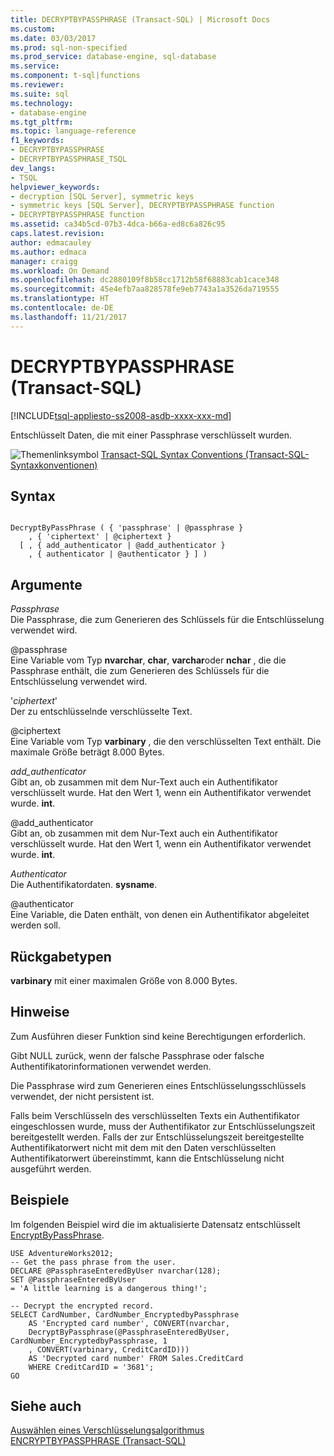 ```yaml
---
title: DECRYPTBYPASSPHRASE (Transact-SQL) | Microsoft Docs
ms.custom: 
ms.date: 03/03/2017
ms.prod: sql-non-specified
ms.prod_service: database-engine, sql-database
ms.service: 
ms.component: t-sql|functions
ms.reviewer: 
ms.suite: sql
ms.technology:
- database-engine
ms.tgt_pltfrm: 
ms.topic: language-reference
f1_keywords:
- DECRYPTBYPASSPHRASE
- DECRYPTBYPASSPHRASE_TSQL
dev_langs:
- TSQL
helpviewer_keywords:
- decryption [SQL Server], symmetric keys
- symmetric keys [SQL Server], DECRYPTBYPASSPHRASE function
- DECRYPTBYPASSPHRASE function
ms.assetid: ca34b5cd-07b3-4dca-b66a-ed8c6a826c95
caps.latest.revision: 
author: edmacauley
ms.author: edmaca
manager: craigg
ms.workload: On Demand
ms.openlocfilehash: dc2880109f8b58cc1712b58f68883cab1cace348
ms.sourcegitcommit: 45e4efb7aa828578fe9eb7743a1a3526da719555
ms.translationtype: HT
ms.contentlocale: de-DE
ms.lasthandoff: 11/21/2017
---
```

# <a name="decryptbypassphrase-transact-sql"></a>DECRYPTBYPASSPHRASE (Transact-SQL)
[!INCLUDE[tsql-appliesto-ss2008-asdb-xxxx-xxx-md](../../includes/tsql-appliesto-ss2008-asdb-xxxx-xxx-md.md)]

  Entschlüsselt Daten, die mit einer Passphrase verschlüsselt wurden.  
  
 ![Themenlinksymbol](../../database-engine/configure-windows/media/topic-link.gif "Topic link icon") [Transact-SQL Syntax Conventions (Transact-SQL-Syntaxkonventionen)](../../t-sql/language-elements/transact-sql-syntax-conventions-transact-sql.md)  
  
## <a name="syntax"></a>Syntax  
  
```  
  
DecryptByPassPhrase ( { 'passphrase' | @passphrase }   
    , { 'ciphertext' | @ciphertext }  
  [ , { add_authenticator | @add_authenticator }  
    , { authenticator | @authenticator } ] )  
```  
  
## <a name="arguments"></a>Argumente  
 *Passphrase*  
 Die Passphrase, die zum Generieren des Schlüssels für die Entschlüsselung verwendet wird.  
  
 @passphrase  
 Eine Variable vom Typ **nvarchar**, **char**, **varchar**oder **nchar** , die die Passphrase enthält, die zum Generieren des Schlüssels für die Entschlüsselung verwendet wird.  
  
 '*ciphertext*'  
 Der zu entschlüsselnde verschlüsselte Text.  
  
 @ciphertext  
 Eine Variable vom Typ **varbinary** , die den verschlüsselten Text enthält. Die maximale Größe beträgt 8.000 Bytes.  
  
 *add_authenticator*  
 Gibt an, ob zusammen mit dem Nur-Text auch ein Authentifikator verschlüsselt wurde. Hat den Wert 1, wenn ein Authentifikator verwendet wurde. **int**.  
  
 @add_authenticator  
 Gibt an, ob zusammen mit dem Nur-Text auch ein Authentifikator verschlüsselt wurde. Hat den Wert 1, wenn ein Authentifikator verwendet wurde. **int**.  
  
 *Authenticator*  
 Die Authentifikatordaten. **sysname**.  
  
 @authenticator  
 Eine Variable, die Daten enthält, von denen ein Authentifikator abgeleitet werden soll.  
  
## <a name="return-types"></a>Rückgabetypen  
 **varbinary** mit einer maximalen Größe von 8.000 Bytes.  
  
## <a name="remarks"></a>Hinweise  
 Zum Ausführen dieser Funktion sind keine Berechtigungen erforderlich.  
  
 Gibt NULL zurück, wenn der falsche Passphrase oder falsche Authentifikatorinformationen verwendet werden.  
  
 Die Passphrase wird zum Generieren eines Entschlüsselungsschlüssels verwendet, der nicht persistent ist.  
  
 Falls beim Verschlüsseln des verschlüsselten Texts ein Authentifikator eingeschlossen wurde, muss der Authentifikator zur Entschlüsselungszeit bereitgestellt werden. Falls der zur Entschlüsselungszeit bereitgestellte Authentifikatorwert nicht mit dem mit den Daten verschlüsselten Authentifikatorwert übereinstimmt, kann die Entschlüsselung nicht ausgeführt werden.  
  
## <a name="examples"></a>Beispiele  
 Im folgenden Beispiel wird die im aktualisierte Datensatz entschlüsselt [EncryptByPassPhrase](../../t-sql/functions/encryptbypassphrase-transact-sql.md).  
  
```  
USE AdventureWorks2012;  
-- Get the pass phrase from the user.  
DECLARE @PassphraseEnteredByUser nvarchar(128);  
SET @PassphraseEnteredByUser   
= 'A little learning is a dangerous thing!';  
  
-- Decrypt the encrypted record.  
SELECT CardNumber, CardNumber_EncryptedbyPassphrase   
    AS 'Encrypted card number', CONVERT(nvarchar,  
    DecryptByPassphrase(@PassphraseEnteredByUser, CardNumber_EncryptedbyPassphrase, 1   
    , CONVERT(varbinary, CreditCardID)))  
    AS 'Decrypted card number' FROM Sales.CreditCard   
    WHERE CreditCardID = '3681';  
GO  
```  
  
## <a name="see-also"></a>Siehe auch  
 [Auswählen eines Verschlüsselungsalgorithmus](../../relational-databases/security/encryption/choose-an-encryption-algorithm.md)   
 [ENCRYPTBYPASSPHRASE &#40;Transact-SQL&#41;](../../t-sql/functions/encryptbypassphrase-transact-sql.md)  
  
  
